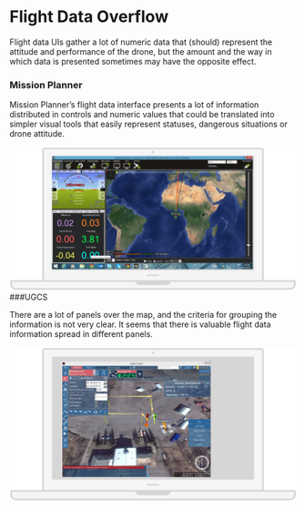 # Flight Data Overflow

Flight data UIs gather a lot of numeric data that (should) represent the attitude and performance of the drone, but the amount and the way in which data is presented sometimes may have the opposite effect.

### Mission Planner
Mission Planner’s flight data interface presents a lot of information distributed in controls and numeric values that could be translated into simpler visual tools that easily represent statuses, dangerous situations or drone attitude.


![](images/17.png)
###UGCS

There are a lot of panels over the map, and the criteria for grouping the information is not very clear. It seems that there is valuable flight data information spread in different panels.

![](images/18.png)
